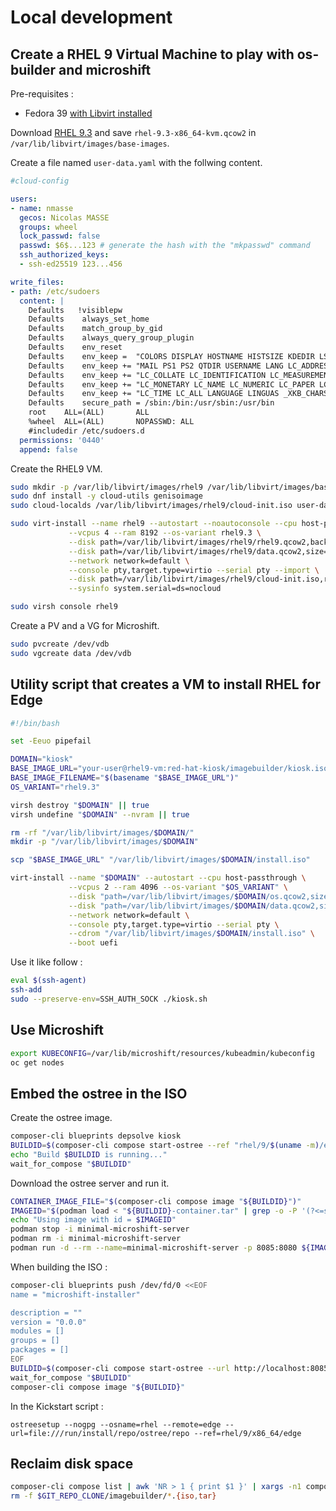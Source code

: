 # Local development

## Create a RHEL 9 Virtual Machine to play with os-builder and microshift

Pre-requisites :
- Fedora 39 [with Libvirt installed](https://docs.fedoraproject.org/en-US/quick-docs/virtualization-getting-started/)

Download [RHEL 9.3](https://access.redhat.com/downloads/content/rhel) and save `rhel-9.3-x86_64-kvm.qcow2` in `/var/lib/libvirt/images/base-images`.

Create a file named `user-data.yaml` with the follwing content.

```yaml
#cloud-config

users:
- name: nmasse
  gecos: Nicolas MASSE
  groups: wheel
  lock_passwd: false
  passwd: $6$...123 # generate the hash with the "mkpasswd" command
  ssh_authorized_keys:
  - ssh-ed25519 123...456

write_files:
- path: /etc/sudoers
  content: |
    Defaults   !visiblepw
    Defaults    always_set_home
    Defaults    match_group_by_gid
    Defaults    always_query_group_plugin
    Defaults    env_reset
    Defaults    env_keep =  "COLORS DISPLAY HOSTNAME HISTSIZE KDEDIR LS_COLORS"
    Defaults    env_keep += "MAIL PS1 PS2 QTDIR USERNAME LANG LC_ADDRESS LC_CTYPE"
    Defaults    env_keep += "LC_COLLATE LC_IDENTIFICATION LC_MEASUREMENT LC_MESSAGES"
    Defaults    env_keep += "LC_MONETARY LC_NAME LC_NUMERIC LC_PAPER LC_TELEPHONE"
    Defaults    env_keep += "LC_TIME LC_ALL LANGUAGE LINGUAS _XKB_CHARSET XAUTHORITY"
    Defaults    secure_path = /sbin:/bin:/usr/sbin:/usr/bin
    root    ALL=(ALL)       ALL
    %wheel  ALL=(ALL)       NOPASSWD: ALL
    #includedir /etc/sudoers.d
  permissions: '0440'
  append: false
```

Create the RHEL9 VM.

```sh
sudo mkdir -p /var/lib/libvirt/images/rhel9 /var/lib/libvirt/images/base-images
sudo dnf install -y cloud-utils genisoimage
sudo cloud-localds /var/lib/libvirt/images/rhel9/cloud-init.iso user-data.yaml

sudo virt-install --name rhel9 --autostart --noautoconsole --cpu host-passthrough \
             --vcpus 4 --ram 8192 --os-variant rhel9.3 \
             --disk path=/var/lib/libvirt/images/rhel9/rhel9.qcow2,backing_store=/var/lib/libvirt/images/base-images/rhel-9.3-x86_64-kvm.qcow2,size=100 \
             --disk path=/var/lib/libvirt/images/rhel9/data.qcow2,size=20 \
             --network network=default \
             --console pty,target.type=virtio --serial pty --import \
             --disk path=/var/lib/libvirt/images/rhel9/cloud-init.iso,readonly=on \
             --sysinfo system.serial=ds=nocloud

sudo virsh console rhel9
```

Create a PV and a VG for Microshift.

```sh
sudo pvcreate /dev/vdb
sudo vgcreate data /dev/vdb
```

## Utility script that creates a VM to install RHEL for Edge

```sh
#!/bin/bash

set -Eeuo pipefail

DOMAIN="kiosk"
BASE_IMAGE_URL="your-user@rhel9-vm:red-hat-kiosk/imagebuilder/kiosk.iso"
BASE_IMAGE_FILENAME="$(basename "$BASE_IMAGE_URL")"
OS_VARIANT="rhel9.3"

virsh destroy "$DOMAIN" || true
virsh undefine "$DOMAIN" --nvram || true

rm -rf "/var/lib/libvirt/images/$DOMAIN/"
mkdir -p "/var/lib/libvirt/images/$DOMAIN"

scp "$BASE_IMAGE_URL" "/var/lib/libvirt/images/$DOMAIN/install.iso"

virt-install --name "$DOMAIN" --autostart --cpu host-passthrough \
             --vcpus 2 --ram 4096 --os-variant "$OS_VARIANT" \
             --disk "path=/var/lib/libvirt/images/$DOMAIN/os.qcow2,size=20" \
             --disk "path=/var/lib/libvirt/images/$DOMAIN/data.qcow2,size=100" \
             --network network=default \
             --console pty,target.type=virtio --serial pty \
             --cdrom "/var/lib/libvirt/images/$DOMAIN/install.iso" \
             --boot uefi
```

Use it like follow :

```sh
eval $(ssh-agent)
ssh-add
sudo --preserve-env=SSH_AUTH_SOCK ./kiosk.sh
```

## Use Microshift

```sh
export KUBECONFIG=/var/lib/microshift/resources/kubeadmin/kubeconfig
oc get nodes
```

## Embed the ostree in the ISO

Create the ostree image.

```sh
composer-cli blueprints depsolve kiosk
BUILDID=$(composer-cli compose start-ostree --ref "rhel/9/$(uname -m)/edge" kiosk edge-container | awk '{print $2}')
echo "Build $BUILDID is running..."
wait_for_compose "$BUILDID"
```

Download the ostree server and run it.

```sh
CONTAINER_IMAGE_FILE="$(composer-cli compose image "${BUILDID}")"
IMAGEID="$(podman load < "${BUILDID}-container.tar" | grep -o -P '(?<=sha256[@:])[a-z0-9]*')"
echo "Using image with id = $IMAGEID"
podman stop -i minimal-microshift-server
podman rm -i minimal-microshift-server
podman run -d --rm --name=minimal-microshift-server -p 8085:8080 ${IMAGEID}
```

When building the ISO :

```sh
composer-cli blueprints push /dev/fd/0 <<EOF
name = "microshift-installer"

description = ""
version = "0.0.0"
modules = []
groups = []
packages = []
EOF
BUILDID=$(composer-cli compose start-ostree --url http://localhost:8085/repo/ --ref "rhel/9/$(uname -m)/edge" microshift-installer edge-installer | awk '{print $2}')
wait_for_compose "$BUILDID"
composer-cli compose image "${BUILDID}"
```

In the Kickstart script :

```
ostreesetup --nogpg --osname=rhel --remote=edge --url=file:///run/install/repo/ostree/repo --ref=rhel/9/x86_64/edge
```

## Reclaim disk space

```sh
composer-cli compose list | awk 'NR > 1 { print $1 }' | xargs -n1 composer-cli compose delete
rm -f $GIT_REPO_CLONE/imagebuilder/*.{iso,tar}
```
